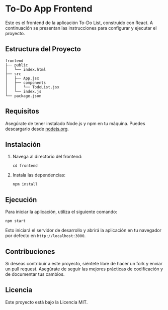 # To-Do App Frontend

Este es el frontend de la aplicación To-Do List, construido con React. A continuación se presentan las instrucciones para configurar y ejecutar el proyecto.

## Estructura del Proyecto

```
frontend
├── public
│   └── index.html
├── src
│   ├── App.jsx
│   ├── components
│   │   └── TodoList.jsx
│   └── index.js
└── package.json
```

## Requisitos

Asegúrate de tener instalado Node.js y npm en tu máquina. Puedes descargarlo desde [nodejs.org](https://nodejs.org/).

## Instalación

1. Navega al directorio del frontend:

   ```
   cd frontend
   ```

2. Instala las dependencias:

   ```
   npm install
   ```

## Ejecución

Para iniciar la aplicación, utiliza el siguiente comando:

```
npm start
```

Esto iniciará el servidor de desarrollo y abrirá la aplicación en tu navegador por defecto en `http://localhost:3000`.

## Contribuciones

Si deseas contribuir a este proyecto, siéntete libre de hacer un fork y enviar un pull request. Asegúrate de seguir las mejores prácticas de codificación y de documentar tus cambios.

## Licencia

Este proyecto está bajo la Licencia MIT.